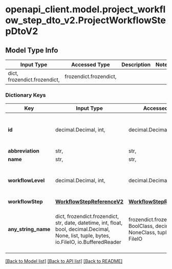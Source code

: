 # openapi_client.model.project_workflow_step_dto_v2.ProjectWorkflowStepDtoV2

## Model Type Info
Input Type | Accessed Type | Description | Notes
------------ | ------------- | ------------- | -------------
dict, frozendict.frozendict,  | frozendict.frozendict,  |  | 

### Dictionary Keys
Key | Input Type | Accessed Type | Description | Notes
------------ | ------------- | ------------- | ------------- | -------------
**id** | decimal.Decimal, int,  | decimal.Decimal,  |  | [optional] value must be a 32 bit integer
**abbreviation** | str,  | str,  |  | [optional] 
**name** | str,  | str,  |  | [optional] 
**workflowLevel** | decimal.Decimal, int,  | decimal.Decimal,  |  | [optional] value must be a 32 bit integer
**workflowStep** | [**WorkflowStepReferenceV2**](WorkflowStepReferenceV2.md) | [**WorkflowStepReferenceV2**](WorkflowStepReferenceV2.md) |  | [optional] 
**any_string_name** | dict, frozendict.frozendict, str, date, datetime, int, float, bool, decimal.Decimal, None, list, tuple, bytes, io.FileIO, io.BufferedReader | frozendict.frozendict, str, BoolClass, decimal.Decimal, NoneClass, tuple, bytes, FileIO | any string name can be used but the value must be the correct type | [optional]

[[Back to Model list]](../../README.md#documentation-for-models) [[Back to API list]](../../README.md#documentation-for-api-endpoints) [[Back to README]](../../README.md)

